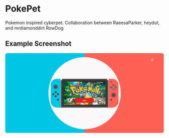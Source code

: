 # PokePet
Pokemon inspired cyberpet. Collaboration between RaeesaParker,  heydut, and mrdiamonddirt RowDog

## Example Screenshot
<a href="https://raeesaparker.github.io/PokePet/" target="blank"><img align="center" src="./screenshots/Screenshot_2.png" alt="Screenshot" height="auto" width="auto" /></a>